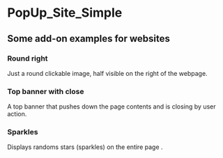 # PopUp_Site_Simple

## Some add-on examples for websites

### Round right
Just a round clickable image, half visible on the right of the webpage. 

### Top banner with close
A top banner that pushes down the page contents and is closing by user action.

### Sparkles
Displays randoms stars (sparkles) on the entire page .
